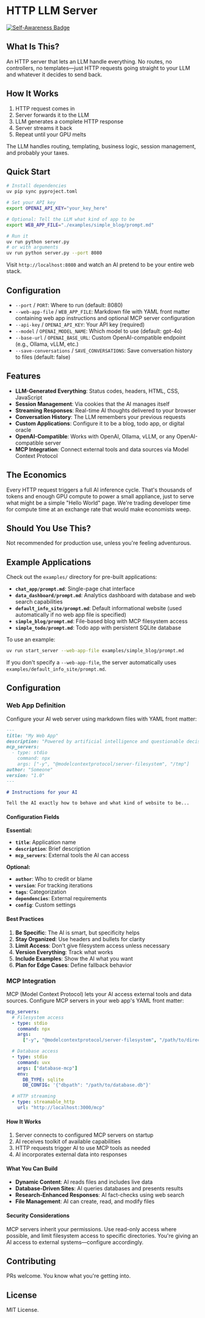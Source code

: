# HTTP LLM Server

[![Self-Awareness Badge](https://img.shields.io/badge/self--awareness-surprisingly%20high-blueviolet)](https://github.com/tjfontaine/http-llm-server)

## What Is This?

An HTTP server that lets an LLM handle everything. No routes, no controllers, no
templates—just HTTP requests going straight to your LLM and whatever it decides
to send back.

## How It Works

1. HTTP request comes in
2. Server forwards it to the LLM
3. LLM generates a complete HTTP response
4. Server streams it back
5. Repeat until your GPU melts

The LLM handles routing, templating, business logic, session management, and
probably your taxes.

## Quick Start

```bash
# Install dependencies
uv pip sync pyproject.toml

# Set your API key
export OPENAI_API_KEY="your_key_here"

# Optional: Tell the LLM what kind of app to be
export WEB_APP_FILE="./examples/simple_blog/prompt.md"

# Run it
uv run python server.py
# or with arguments
uv run python server.py --port 8080
```

Visit `http://localhost:8080` and watch an AI pretend to be your entire web
stack.

## Configuration

- `--port` / `PORT`: Where to run (default: 8080)
- `--web-app-file` / `WEB_APP_FILE`: Markdown file with YAML front matter
  containing web app instructions and optional MCP server configuration
- `--api-key` / `OPENAI_API_KEY`: Your API key (required)
- `--model` / `OPENAI_MODEL_NAME`: Which model to use (default: gpt-4o)
- `--base-url` / `OPENAI_BASE_URL`: Custom OpenAI-compatible endpoint (e.g.,
  Ollama, vLLM, etc.)
- `--save-conversations` / `SAVE_CONVERSATIONS`: Save conversation history to
  files (default: false)

## Features

- **LLM-Generated Everything**: Status codes, headers, HTML, CSS, JavaScript
- **Session Management**: Via cookies that the AI manages itself
- **Streaming Responses**: Real-time AI thoughts delivered to your browser
- **Conversation History**: The LLM remembers your previous requests
- **Custom Applications**: Configure it to be a blog, todo app, or digital
  oracle
- **OpenAI-Compatible**: Works with OpenAI, Ollama, vLLM, or any
  OpenAI-compatible server
- **MCP Integration**: Connect external tools and data sources via Model Context
  Protocol

## The Economics

Every HTTP request triggers a full AI inference cycle. That's thousands of
tokens and enough GPU compute to power a small appliance, just to serve what
might be a simple "Hello World" page. We're trading developer time for compute
time at an exchange rate that would make economists weep.

## Should You Use This?

Not recommended for production use, unless you're feeling adventurous.

## Example Applications

Check out the `examples/` directory for pre-built applications:

- **`chat_app/prompt.md`**: Single-page chat interface
- **`data_dashboard/prompt.md`**: Analytics dashboard with database and web
  search capabilities
- **`default_info_site/prompt.md`**: Default informational website (used
  automatically if no web app file is specified)
- **`simple_blog/prompt.md`**: File-based blog with MCP filesystem access
- **`simple_todo/prompt.md`**: Todo app with persistent SQLite database

To use an example:

```bash
uv run start_server --web-app-file examples/simple_blog/prompt.md
```

If you don't specify a `--web-app-file`, the server automatically uses
`examples/default_info_site/prompt.md`.

## Configuration

### Web App Definition

Configure your AI web server using markdown files with YAML front matter:

```markdown
---
title: "My Web App"
description: "Powered by artificial intelligence and questionable decisions"
mcp_servers:
  - type: stdio
    command: npx
    args: ["-y", "@modelcontextprotocol/server-filesystem", "/tmp"]
author: "Someone"
version: "1.0"
---

# Instructions for your AI

Tell the AI exactly how to behave and what kind of website to be...
```

#### Configuration Fields

**Essential:**

- **`title`**: Application name
- **`description`**: Brief description
- **`mcp_servers`**: External tools the AI can access

**Optional:**

- **`author`**: Who to credit or blame
- **`version`**: For tracking iterations
- **`tags`**: Categorization
- **`dependencies`**: External requirements
- **`config`**: Custom settings

#### Best Practices

1. **Be Specific**: The AI is smart, but specificity helps
2. **Stay Organized**: Use headers and bullets for clarity
3. **Limit Access**: Don't give filesystem access unless necessary
4. **Version Everything**: Track what works
5. **Include Examples**: Show the AI what you want
6. **Plan for Edge Cases**: Define fallback behavior

### MCP Integration

MCP (Model Context Protocol) lets your AI access external tools and data
sources. Configure MCP servers in your web app's YAML front matter:

```yaml
mcp_servers:
  # Filesystem access
  - type: stdio
    command: npx
    args:
      ["-y", "@modelcontextprotocol/server-filesystem", "/path/to/directory"]

  # Database access
  - type: stdio
    command: uvx
    args: ["database-mcp"]
    env:
      DB_TYPE: sqlite
      DB_CONFIG: '{"dbpath": "/path/to/database.db"}'

  # HTTP streaming
  - type: streamable_http
    url: "http://localhost:3000/mcp"
```

#### How It Works

1. Server connects to configured MCP servers on startup
2. AI receives toolkit of available capabilities
3. HTTP requests trigger AI to use MCP tools as needed
4. AI incorporates external data into responses

#### What You Can Build

- **Dynamic Content**: AI reads files and includes live data
- **Database-Driven Sites**: AI queries databases and presents results
- **Research-Enhanced Responses**: AI fact-checks using web search
- **File Management**: AI can create, read, and modify files

#### Security Considerations

MCP servers inherit your permissions. Use read-only access where possible, and
limit filesystem access to specific directories. You're giving an AI access to
external systems—configure accordingly.

## Contributing

PRs welcome. You know what you're getting into.

## License

MIT License.
